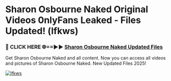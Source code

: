 # Sharon Osbourne Naked Original Videos 0nlyFans Leaked - Files Updated! (lfkws)

<h3>🔴 CLICK HERE 🌐==►► <a href="https://tinyurl.com/up5wt9bj" rel="nofollow">Sharon Osbourne Naked Updated Files</a></h3>

Get Sharon Osbourne Naked and all content. Now you can access all videos and pictures of Sharon Osbourne Naked. New Updated Files 2025!

[![lfkws](https://i.imgur.com/ABiUzMV.gif)](https://tinyurl.com/up5wt9bj)
